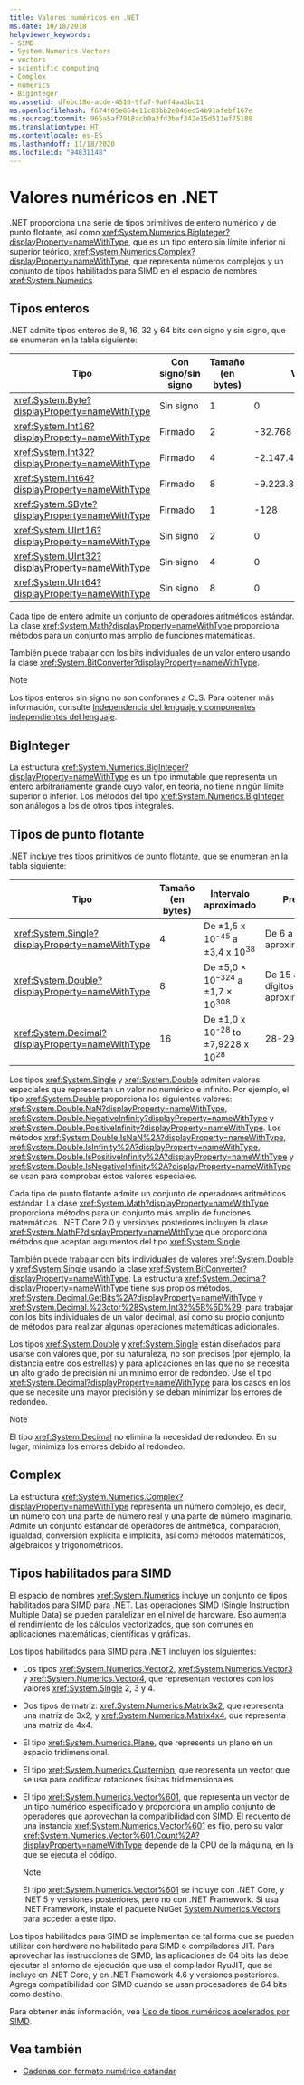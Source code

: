```yaml
---
title: Valores numéricos en .NET
ms.date: 10/18/2018
helpviewer_keywords:
- SIMD
- System.Numerics.Vectors
- vectors
- scientific computing
- Complex
- numerics
- BigInteger
ms.assetid: dfebc18e-acde-4510-9fa7-9a0f4aa3bd11
ms.openlocfilehash: f674f05e864e11c83bb2e046ed54b91afebf167e
ms.sourcegitcommit: 965a5af7918acb0a3fd3baf342e15d511ef75188
ms.translationtype: HT
ms.contentlocale: es-ES
ms.lasthandoff: 11/18/2020
ms.locfileid: "94831148"
---
```

# <a name="numerics-in-net"></a>Valores numéricos en .NET

.NET proporciona una serie de tipos primitivos de entero numérico y de punto flotante, así como <xref:System.Numerics.BigInteger?displayProperty=nameWithType>, que es un tipo entero sin límite inferior ni superior teórico, <xref:System.Numerics.Complex?displayProperty=nameWithType>, que representa números complejos y un conjunto de tipos habilitados para SIMD en el espacio de nombres <xref:System.Numerics>.
  
## <a name="integer-types"></a>Tipos enteros

.NET admite tipos enteros de 8, 16, 32 y 64 bits con signo y sin signo, que se enumeran en la tabla siguiente:
  
|Tipo|Con signo/sin signo|Tamaño (en bytes)|Valor mínimo|Valor máximo|  
|----------|----------------------|--------------------|-------------------|-------------------|  
|<xref:System.Byte?displayProperty=nameWithType>|Sin signo|1|0|255|  
|<xref:System.Int16?displayProperty=nameWithType>|Firmado|2|-32.768|32.767|  
|<xref:System.Int32?displayProperty=nameWithType>|Firmado|4|-2.147.483.648|2\.147.483.647|  
|<xref:System.Int64?displayProperty=nameWithType>|Firmado|8|-9.223.372.036.854.775.808|9\.223.372.036.854.775.807|  
|<xref:System.SByte?displayProperty=nameWithType>|Firmado|1|-128|127|  
|<xref:System.UInt16?displayProperty=nameWithType>|Sin signo|2|0|65.535|  
|<xref:System.UInt32?displayProperty=nameWithType>|Sin signo|4|0|4\.294.967.295|  
|<xref:System.UInt64?displayProperty=nameWithType>|Sin signo|8|0|18.446.744.073.709.551.615|  
  
Cada tipo de entero admite un conjunto de operadores aritméticos estándar. La clase <xref:System.Math?displayProperty=nameWithType> proporciona métodos para un conjunto más amplio de funciones matemáticas.

También puede trabajar con los bits individuales de un valor entero usando la clase <xref:System.BitConverter?displayProperty=nameWithType>.  

> [!NOTE]  
> Los tipos enteros sin signo no son conformes a CLS. Para obtener más información, consulte [Independencia del lenguaje y componentes independientes del lenguaje](language-independence-and-language-independent-components.md).

## <a name="biginteger"></a>BigInteger

La estructura <xref:System.Numerics.BigInteger?displayProperty=nameWithType> es un tipo inmutable que representa un entero arbitrariamente grande cuyo valor, en teoría, no tiene ningún límite superior o inferior. Los métodos del tipo <xref:System.Numerics.BigInteger> son análogos a los de otros tipos integrales.
  
## <a name="floating-point-types"></a>Tipos de punto flotante

.NET incluye tres tipos primitivos de punto flotante, que se enumeran en la tabla siguiente:
  
|Tipo|Tamaño (en bytes)|Intervalo aproximado|Precisión|  
|----------|--------|---------------------|--------------------|  
|<xref:System.Single?displayProperty=nameWithType>|4|De ±1,5 x 10<sup>-45</sup> a ±3,4 x 10<sup>38</sup>|De 6 a 9 dígitos aproximadamente|  
|<xref:System.Double?displayProperty=nameWithType>|8|De ±5,0 × 10<sup>−324</sup> a ±1,7 × 10<sup>308</sup>|De 15 a 17 dígitos aproximadamente|  
|<xref:System.Decimal?displayProperty=nameWithType>|16|De ±1,0 x 10<sup>-28</sup> to ±7,9228 x 10<sup>28</sup>|28-29 dígitos|  
  
Los tipos <xref:System.Single> y <xref:System.Double> admiten valores especiales que representan un valor no numérico e infinito. Por ejemplo, el tipo <xref:System.Double> proporciona los siguientes valores: <xref:System.Double.NaN?displayProperty=nameWithType>, <xref:System.Double.NegativeInfinity?displayProperty=nameWithType> y <xref:System.Double.PositiveInfinity?displayProperty=nameWithType>. Los métodos <xref:System.Double.IsNaN%2A?displayProperty=nameWithType>, <xref:System.Double.IsInfinity%2A?displayProperty=nameWithType>, <xref:System.Double.IsPositiveInfinity%2A?displayProperty=nameWithType> y <xref:System.Double.IsNegativeInfinity%2A?displayProperty=nameWithType> se usan para comprobar estos valores especiales.

Cada tipo de punto flotante admite un conjunto de operadores aritméticos estándar. La clase <xref:System.Math?displayProperty=nameWithType> proporciona métodos para un conjunto más amplio de funciones matemáticas. .NET Core 2.0 y versiones posteriores incluyen la clase <xref:System.MathF?displayProperty=nameWithType> que proporciona métodos que aceptan argumentos del tipo <xref:System.Single>.

También puede trabajar con bits individuales de valores <xref:System.Double> y <xref:System.Single> usando la clase <xref:System.BitConverter?displayProperty=nameWithType>. La estructura <xref:System.Decimal?displayProperty=nameWithType> tiene sus propios métodos, <xref:System.Decimal.GetBits%2A?displayProperty=nameWithType> y <xref:System.Decimal.%23ctor%28System.Int32%5B%5D%29>, para trabajar con los bits individuales de un valor decimal, así como su propio conjunto de métodos para realizar algunas operaciones matemáticas adicionales.
  
Los tipos <xref:System.Double> y <xref:System.Single> están diseñados para usarse con valores que, por su naturaleza, no son precisos (por ejemplo, la distancia entre dos estrellas) y para aplicaciones en las que no se necesita un alto grado de precisión ni un mínimo error de redondeo. Use el tipo <xref:System.Decimal?displayProperty=nameWithType> para los casos en los que se necesite una mayor precisión y se deban minimizar los errores de redondeo.

> [!NOTE]
> El tipo <xref:System.Decimal> no elimina la necesidad de redondeo. En su lugar, minimiza los errores debido al redondeo.
  
## <a name="complex"></a>Complex

La estructura <xref:System.Numerics.Complex?displayProperty=nameWithType> representa un número complejo, es decir, un número con una parte de número real y una parte de número imaginario. Admite un conjunto estándar de operadores de aritmética, comparación, igualdad, conversión explícita e implícita, así como métodos matemáticos, algebraicos y trigonométricos.  
  
## <a name="simd-enabled-types"></a>Tipos habilitados para SIMD

El espacio de nombres <xref:System.Numerics> incluye un conjunto de tipos habilitados para SIMD para .NET. Las operaciones SIMD (Single Instruction Multiple Data) se pueden paralelizar en el nivel de hardware. Eso aumenta el rendimiento de los cálculos vectorizados, que son comunes en aplicaciones matemáticas, científicas y gráficas.
  
Los tipos habilitados para SIMD para .NET incluyen los siguientes:

- Los tipos <xref:System.Numerics.Vector2>, <xref:System.Numerics.Vector3> y <xref:System.Numerics.Vector4>, que representan vectores con los valores <xref:System.Single> 2, 3 y 4.

- Dos tipos de matriz: <xref:System.Numerics.Matrix3x2>, que representa una matriz de 3x2, y <xref:System.Numerics.Matrix4x4>, que representa una matriz de 4x4.

- El tipo <xref:System.Numerics.Plane>, que representa un plano en un espacio tridimensional.

- El tipo <xref:System.Numerics.Quaternion>, que representa un vector que se usa para codificar rotaciones físicas tridimensionales.

- El tipo <xref:System.Numerics.Vector%601>, que representa un vector de un tipo numérico especificado y proporciona un amplio conjunto de operadores que aprovechan la compatibilidad con SIMD. El recuento de una instancia <xref:System.Numerics.Vector%601> es fijo, pero su valor <xref:System.Numerics.Vector%601.Count%2A?displayProperty=nameWithType> depende de la CPU de la máquina, en la que se ejecuta el código.

  > [!NOTE]
  > El tipo <xref:System.Numerics.Vector%601> se incluye con .NET Core, y .NET 5 y versiones posteriores, pero no con .NET Framework. Si usa .NET Framework, instale el paquete NuGet [System.Numerics.Vectors](https://www.nuget.org/packages/System.Numerics.Vectors) para acceder a este tipo.
  
Los tipos habilitados para SIMD se implementan de tal forma que se pueden utilizar con hardware no habilitado para SIMD o compiladores JIT. Para aprovechar las instrucciones de SIMD, las aplicaciones de 64 bits las debe ejecutar el entorno de ejecución que usa el compilador RyuJIT, que se incluye en .NET Core, y en .NET Framework 4.6 y versiones posteriores. Agrega compatibilidad con SIMD cuando se usan procesadores de 64 bits como destino.

Para obtener más información, vea [Uso de tipos numéricos acelerados por SIMD](simd.md).

## <a name="see-also"></a>Vea también

- [Cadenas con formato numérico estándar](base-types/standard-numeric-format-strings.md)
